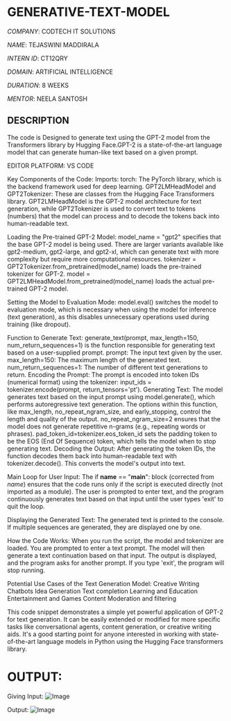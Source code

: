 # GENERATIVE-TEXT-MODEL

*COMPANY*: CODTECH IT SOLUTIONS

*NAME*: TEJASWINI MADDIRALA

*INTERN ID*: CT12QRY

*DOMAIN*: ARTIFICIAL INTELLIGENCE

*DURATION*: 8 WEEKS

*MENTOR*: NEELA SANTOSH

## DESCRIPTION
The code is Designed to generate text using the GPT-2 model from the Transformers library by Hugging Face.GPT-2 is a state-of-the-art language model that can generate human-like text based on a given prompt.

EDITOR PLATFORM: VS CODE

Key Components of the Code:
Imports:
torch: The PyTorch library, which is the backend framework used for deep learning.
GPT2LMHeadModel and GPT2Tokenizer: These are classes from the Hugging Face Transformers library. GPT2LMHeadModel is the GPT-2 model architecture for text generation, while GPT2Tokenizer is used to convert text to tokens (numbers) that the model can process and to decode the tokens back into human-readable text.

Loading the Pre-trained GPT-2 Model:
model_name = "gpt2" specifies that the base GPT-2 model is being used. There are larger variants available like gpt2-medium, gpt2-large, and gpt2-xl, which can generate text with more complexity but require more computational resources.
tokenizer = GPT2Tokenizer.from_pretrained(model_name) loads the pre-trained tokenizer for GPT-2.
model = GPT2LMHeadModel.from_pretrained(model_name) loads the actual pre-trained GPT-2 model.

Setting the Model to Evaluation Mode:
model.eval() switches the model to evaluation mode, which is necessary when using the model for inference (text generation), as this disables unnecessary operations used during training (like dropout).

Function to Generate Text:
generate_text(prompt, max_length=150, num_return_sequences=1) is the function responsible for generating text based on a user-supplied prompt.
prompt: The input text given by the user.
max_length=150: The maximum length of the generated text.
num_return_sequences=1: The number of different text generations to return.
Encoding the Prompt: The prompt is encoded into token IDs (numerical format) using the tokenizer: input_ids = tokenizer.encode(prompt, return_tensors='pt').
Generating Text: The model generates text based on the input prompt using model.generate(), which performs autoregressive text generation. The options within this function, like max_length, no_repeat_ngram_size, and early_stopping, control the length and quality of the output.
no_repeat_ngram_size=2 ensures that the model does not generate repetitive n-grams (e.g., repeating words or phrases).
pad_token_id=tokenizer.eos_token_id sets the padding token to be the EOS (End Of Sequence) token, which tells the model when to stop generating text.
Decoding the Output: After generating the token IDs, the function decodes them back into human-readable text with tokenizer.decode(). This converts the model's output into text.

Main Loop for User Input:
The if __name__ == "__main__": block (corrected from _name_) ensures that the code runs only if the script is executed directly (not imported as a module).
The user is prompted to enter text, and the program continuously generates text based on that input until the user types 'exit' to quit the loop.

Displaying the Generated Text:
The generated text is printed to the console. If multiple sequences are generated, they are displayed one by one.

How the Code Works:
When you run the script, the model and tokenizer are loaded.
You are prompted to enter a text prompt. The model will then generate a text continuation based on that input.
The output is displayed, and the program asks for another prompt.
If you type 'exit', the program will stop running.

Potential Use Cases of the Text Generation Model:
Creative Writing
Chatbots
Idea Generation
Text completion
Learning and Education
Entertainment and Games
Content Moderation and filtering

This code snippet demonstrates a simple yet powerful application of GPT-2 for text generation. It can be easily extended or modified for more specific tasks like 
conversational agents, content generation, or creative writing aids. It's a good starting point for anyone interested in working with state-of-the-art language 
models in Python using the Hugging Face transformers library.

# OUTPUT:

Giving Input: 
![Image](https://github.com/user-attachments/assets/e8e63faf-113b-4fe2-b160-ddaf130fe122)

Output:
![Image](https://github.com/user-attachments/assets/016b94a2-af6f-4e26-b6be-9d6dc9ff2675)


